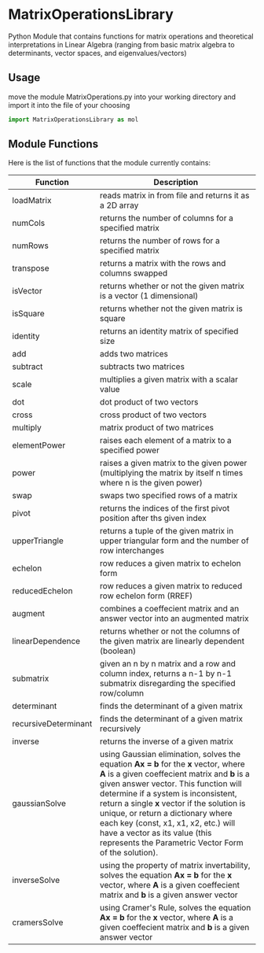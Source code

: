 # MatrixOperationsLibrary

Python Module that contains functions for matrix operations and theoretical interpretations in Linear Algebra (ranging from basic matrix algebra to determinants, vector spaces, and eigenvalues/vectors)

## Usage

move the module MatrixOperations.py into your working directory and import it into the file of your choosing

```python
import MatrixOperationsLibrary as mol
```

## Module Functions

Here is the list of functions that the module currently contains:

| Function | Description |
| --- | --- |
| loadMatrix | reads matrix in from file and returns it as a 2D array |
| numCols | returns the number of columns for a specified matrix |
| numRows | returns the number of rows for a specified matrix |
| transpose | returns a matrix with the rows and columns swapped |
| isVector | returns whether or not the given matrix is a vector (1 dimensional) |
| isSquare | returns whether not the given matrix is square |
| identity | returns an identity matrix of specified size |
| add | adds two matrices |
| subtract | subtracts two matrices |
| scale | multiplies a given matrix with a scalar value |
| dot | dot product of two vectors |
| cross | cross product of two vectors |
| multiply | matrix product of two matrices |
| elementPower | raises each element of a matrix to a specified power |
| power | raises a given matrix to the given power (multiplying the matrix by itself n times where n is the given power) |
| swap | swaps two specified rows of a matrix |
| pivot | returns the indices of the first pivot position after ths given index |
| upperTriangle | returns a tuple of the given matrix in upper triangular form and the number of row interchanges |
| echelon | row reduces a given matrix to echelon form |
| reducedEchelon | row reduces a given matrix to reduced row echelon form (RREF) |
| augment | combines a coeffecient matrix and an answer vector into an augmented matrix |
| linearDependence | returns whether or not the columns of the given matrix are linearly dependent (boolean) |
| submatrix | given an n by n matrix and a row and column index, returns a n-1 by n-1 submatrix disregarding the specified row/column |
| determinant | finds the determinant of a given matrix |
| recursiveDeterminant | finds the determinant of a given matrix recursively |
| inverse | returns the inverse of a given matrix |
| gaussianSolve | using Gaussian elimination, solves the equation **Ax = b** for the **x** vector, where **A** is a given coeffecient matrix and **b** is a given answer vector. This function will determine if a system is inconsistent, return a single **x** vector if the solution is unique, or return a dictionary where each key (const, x1, x1, x2, etc.) will have a vector as its value (this represents the Parametric Vector Form of the solution).  |
| inverseSolve | using the property of matrix invertability, solves the equation **Ax = b** for the **x** vector, where **A** is a given coeffecient matrix and **b** is a given answer vector |
| cramersSolve | using Cramer's Rule, solves the equation **Ax = b** for the **x** vector, where **A** is a given coeffecient matrix and **b** is a given answer vector |
